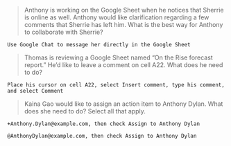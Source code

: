 >Anthony is working on the Google Sheet when he notices that Sherrie is online as well. Anthony would like clarification regarding a few comments that Sherrie has left him. What is the best way for Anthony to collaborate with Sherrie?
```
Use Google Chat to message her directly in the Google Sheet
```
>Thomas is reviewing a Google Sheet named “On the Rise forecast report.” He’d like to leave a comment on cell A22. What does he need to do?
```
Place his cursor on cell A22, select Insert comment, type his comment, and select Comment
```
>Kaina Gao would like to assign an action item to Anthony Dylan. What does she need to do? Select all that apply.
```
+Anthony.Dylan@example.com, then check Assign to Anthony Dylan
```
```
@AnthonyDylan@example.com, then check Assign to Anthony Dylan
```